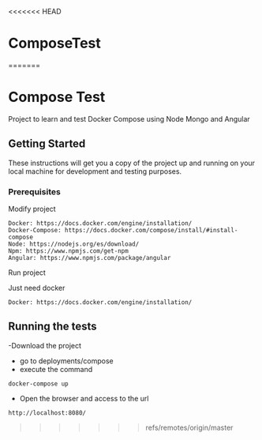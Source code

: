 <<<<<<< HEAD
# ComposeTest
=======
# Compose Test

Project to learn and test Docker Compose using Node Mongo and Angular

## Getting Started

These instructions will get you a copy of the project up and running on your local machine for development and testing purposes.

### Prerequisites

Modify project

```
Docker: https://docs.docker.com/engine/installation/
Docker-Compose: https://docs.docker.com/compose/install/#install-compose
Node: https://nodejs.org/es/download/
Npm: https://www.npmjs.com/get-npm
Angular: https://www.npmjs.com/package/angular
```
Run project

Just need docker
```
Docker: https://docs.docker.com/engine/installation/
```


## Running the tests

-Download the project
- go to deployments/compose
- execute the command 
```
docker-compose up
```
- Open the browser and access to the url 
```
http://localhost:8080/
```


>>>>>>> refs/remotes/origin/master

